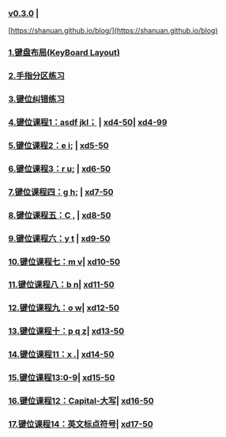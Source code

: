 ### [v0.3.0](https://github.com/shanuan/englishtyping/edit/master/README.md) |
[https://shanuan.github.io/blog/](https://shanuan.github.io/blog)
### [1.键盘布局(KeyBoard Layout)](index1.html) 
### [2.手指分区练习](index2.html) 
### [3.键位纠错练习](index3.html)
### [4.键位课程1：asdf jkl；](index4.html) | [xd4-50](xd4-50.html)| [xd4-99](xd4-99.html)
### [5.键位课程2：e i;](index5.html) | [xd5-50](xd5-50.html)
### [6.键位课程3：r u;](index6.html) | [xd6-50](xd6-50.html)
### [7.键位课程四：g h;](index7.html) | [xd7-50](xd7-50.html)
### [8.键位课程五：C ,](index8.html) | [xd8-50](xd8-50.html)
### [9.键位课程六：y t](index9.html) | [xd9-50](xd9-50.html)
### [10.键位课程七：m v](index10.html)| [xd10-50](xd10-50.html)
### [11.键位课程八：b n](index11.html)| [xd11-50](xd11-50.html)
### [12.键位课程九：o w](index12.html)| [xd12-50](xd12-50.html)
### [13.键位课程十：p q z](index13.html)| [xd13-50](xd13-50.html) 
### [14.键位课程11：x .](index14.html)| [xd14-50](xd14-50.html)  
### [15.键位课程13:0-9](index15.html)| [xd15-50](xd15-50.html)  
### [16.键位课程12：Capital-大写](index16.html)| [xd16-50](xd16-50.html)  
### [17.键位课程14：英文标点符号](index17.html)| [xd17-50](xd17-50.html)  
